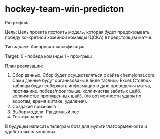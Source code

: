 # hockey-team-win-predicton
Pet project. 

Цель: Цель проекта постоить модель, которая будет предсказывать победу конкретной хокейной команды (ЦСКА) в предстоящем матче.

Тип задачи: бинарная классификация

Target:
  0 - победа команды
  1 - проигрыш

План реализации:
  1) Сбор данных.
       Сбор будет осуществляться с сайта chempionat.com.
     Сами данные будут организованы в виде таблицы Excel.
     Столбцы таблицы будут собержать информацио о дате проведения матча, противнике, победе/проигрыше, колличистве забитых           шайб, колличистве пропущенных шайб, (по возможности удары по воротам, время в атаке, удаления).
  3) Создание признаков
  4) Выбор модели. Рандомный лес
  6) Тестирование

В будущем написать телеграм бота для мультиплатформенности и удобста использования. 
